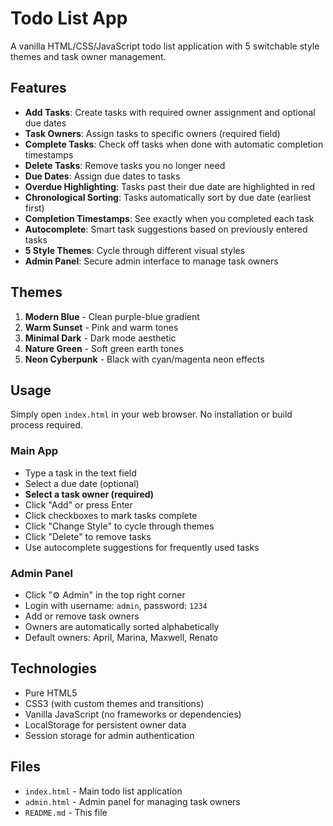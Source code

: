 # Todo List App

A vanilla HTML/CSS/JavaScript todo list application with 5 switchable style themes and task owner management.

## Features

- **Add Tasks**: Create tasks with required owner assignment and optional due dates
- **Task Owners**: Assign tasks to specific owners (required field)
- **Complete Tasks**: Check off tasks when done with automatic completion timestamps
- **Delete Tasks**: Remove tasks you no longer need
- **Due Dates**: Assign due dates to tasks
- **Overdue Highlighting**: Tasks past their due date are highlighted in red
- **Chronological Sorting**: Tasks automatically sort by due date (earliest first)
- **Completion Timestamps**: See exactly when you completed each task
- **Autocomplete**: Smart task suggestions based on previously entered tasks
- **5 Style Themes**: Cycle through different visual styles
- **Admin Panel**: Secure admin interface to manage task owners

## Themes

1. **Modern Blue** - Clean purple-blue gradient
2. **Warm Sunset** - Pink and warm tones
3. **Minimal Dark** - Dark mode aesthetic
4. **Nature Green** - Soft green earth tones
5. **Neon Cyberpunk** - Black with cyan/magenta neon effects

## Usage

Simply open `index.html` in your web browser. No installation or build process required.

### Main App
- Type a task in the text field
- Select a due date (optional)
- **Select a task owner (required)**
- Click "Add" or press Enter
- Click checkboxes to mark tasks complete
- Click "Change Style" to cycle through themes
- Click "Delete" to remove tasks
- Use autocomplete suggestions for frequently used tasks

### Admin Panel
- Click "⚙️ Admin" in the top right corner
- Login with username: `admin`, password: `1234`
- Add or remove task owners
- Owners are automatically sorted alphabetically
- Default owners: April, Marina, Maxwell, Renato

## Technologies

- Pure HTML5
- CSS3 (with custom themes and transitions)
- Vanilla JavaScript (no frameworks or dependencies)
- LocalStorage for persistent owner data
- Session storage for admin authentication

## Files

- `index.html` - Main todo list application
- `admin.html` - Admin panel for managing task owners
- `README.md` - This file
